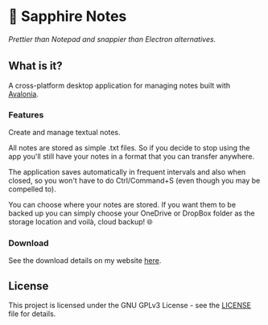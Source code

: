 # 💎 Sapphire Notes

###### Prettier  than Notepad and snappier than Electron alternatives.

## What is it?

A cross-platform desktop application for managing notes built with [Avalonia](https://avaloniaui.net/).

### Features

Create and manage textual notes.

All notes are stored as simple .txt files. So if you decide to stop using the app you'll still have your notes in a format that you can transfer anywhere.

The application saves automatically in frequent intervals and also when closed, so you won't have to do Ctrl/Command+S (even though you may be compelled to).

You can choose where your notes are stored. If you want them to be backed up you can simply choose your OneDrive or DropBox folder as the storage location and voilà, cloud backup! 🌐

### Download

See the download details on my website [here](https://www.davidtimovski.com/sapphire-notes).

## License

This project is licensed under the GNU GPLv3 License - see the [LICENSE](LICENSE) file for details.